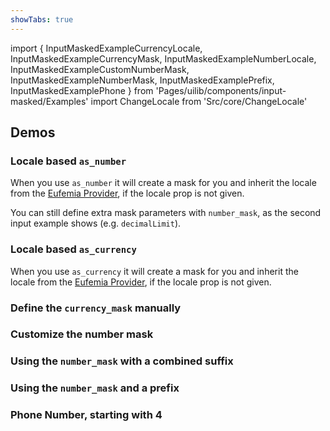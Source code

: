 ```yaml
---
showTabs: true
---
```


import {
InputMaskedExampleCurrencyLocale,
InputMaskedExampleCurrencyMask,
InputMaskedExampleNumberLocale,
InputMaskedExampleCustomNumberMask,
InputMaskedExampleNumberMask,
InputMaskedExamplePrefix,
InputMaskedExamplePhone
} from 'Pages/uilib/components/input-masked/Examples'
import ChangeLocale from 'Src/core/ChangeLocale'

## Demos

<ChangeLocale label="Locale used in the demos:" label_direction="vertical" bottom />

### Locale based `as_number`

When you use `as_number` it will create a mask for you and inherit the locale from the [Eufemia Provider](/uilib/usage/customisation/provider), if the locale prop is not given.

You can still define extra mask parameters with `number_mask`, as the second input example shows (e.g. `decimalLimit`).

<InputMaskedExampleNumberLocale />

### Locale based `as_currency`

When you use `as_currency` it will create a mask for you and inherit the locale from the [Eufemia Provider](/uilib/usage/customisation/provider), if the locale prop is not given.

<InputMaskedExampleCurrencyLocale />

### Define the `currency_mask` manually

<InputMaskedExampleCurrencyMask />

### Customize the number mask

<InputMaskedExampleCustomNumberMask />

### Using the `number_mask` with a combined suffix

<InputMaskedExampleNumberMask />

### Using the `number_mask` and a prefix

<InputMaskedExamplePrefix />

### Phone Number, starting with 4

<InputMaskedExamplePhone />
